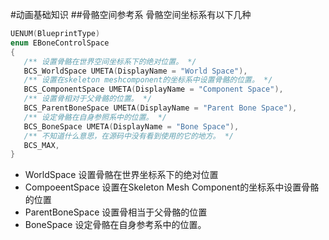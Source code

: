 #动画基础知识
##骨骼空间参考系
骨骼空间坐标系有以下几种
~~~c++
UENUM(BlueprintType)
enum EBoneControlSpace
{
   /** 设置骨骼在世界空间坐标系下的绝对位置。 */
   BCS_WorldSpace UMETA(DisplayName = "World Space"),
   /** 设置在skeleton meshcomponent的坐标系中设置骨骼的位置。 */
   BCS_ComponentSpace UMETA(DisplayName = "Component Space"),
   /** 设置骨相对于父骨骼的位置。 */
   BCS_ParentBoneSpace UMETA(DisplayName = "Parent Bone Space"),
   /** 设定骨骼在自身参照系中的位置。 */
   BCS_BoneSpace UMETA(DisplayName = "Bone Space"),
   /** 不知道什么意思，在源码中没有看到使用的它的地方。 */
   BCS_MAX,  
}
~~~
* WorldSpace 
  设置骨骼在世界坐标系下的绝对位置
* CompoeentSpace
  设置在Skeleton  Mesh Component的坐标系中设置骨骼的位置
* ParentBoneSpace
  设置骨相当于父骨骼的位置
* BoneSpace
  设定骨骼在自身参考系中的位置。